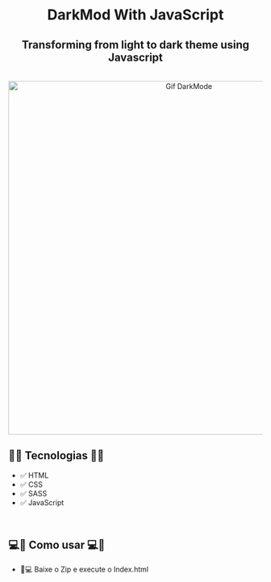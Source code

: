 <h1 align="center">DarkMod With JavaScript</h1>
<h2 align="center">Transforming from light to dark theme using Javascript</h2>
<br>
<div align="center">
    <img width="700px" src="./images/DarkModePreview.wmv" alt="Gif DarkMode">
</div>


<h2>🚀🚀 Tecnologias 🚀🚀</h2>

* ✅ HTML
* ✅ CSS
* ✅ SASS
* ✅ JavaScript

<br>
<h2> 💻📲 Como usar 💻📲 </h2>

* 📱💻 Baixe o Zip e execute o Index.html